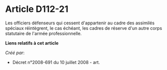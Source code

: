 # Article D112-21

Les officiers défenseurs qui cessent d'appartenir au cadre des assimilés spéciaux réintègrent, le cas échéant, les cadres de
réserve d'un autre corps statutaire de l'armée professionnelle.

**Liens relatifs à cet article**

_Créé par_:

  - Décret n°2008-691 du 10 juillet 2008 - art.
